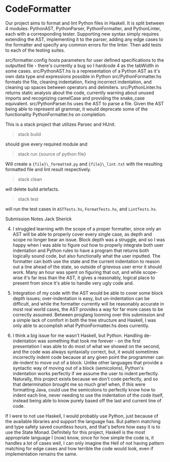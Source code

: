 # CodeFormatter

Our project aims to format and lint Python files in Haskell. It is split between 4 modules: PythonAST, PythonParser, PythonFormatter, and PythonLinter, each with a corresponding tester. Supporting new syntax simply requires extending the AST, implementing it to the parser, adding any edge cases to the formatter and specify any common errors for the linter. Then add tests to each of the testing suites.

src/formatter.config hosts parameters for user defined specifications to the outputted file - there's currently a bug so I hardcode 4 as the tabWidth in some cases.
src/PythonAST.hs is a representation of a Python AST as it's own data type and expressions possible in Python
src/PythonFormatter.hs formats the file, cleaning indentation, fixing incorrect indentation, and cleaning up spaces between operators and delimiters.
src/PythonLinter.hs returns static analysis about the code, currently warning about unused imports and recognizing camelCase and providing the snake_case equivalent.
src/PythonParser.hs uses the AST to parse a file. Given the AST being able to represent all grammar, it would deprecate some of the functionality PythonFormatter.hs on completion.

This is a stack project that utilizes Parsec and HUnit.

> stack build

should give every required module and

> stack run {source of python file}

Will create a `{file}\_formatted.py` and `{file}\_lint.txt` with the resulting formatted file and lint result respectively. 

> stack clean

will delete build artefacts. 

> stack test

will run the test cases in `ASTTests.hs`, `FormatTests.hs`, and `LintTests.hs`.

Submission Notes
Jack Sherick

4. I struggled learning with the scope of a proper formatter, since only an AST will be able to properly cover every single case, as depth and scope no longer bear an issue. Block depth was a struggle, and so I was happy when I was able to figure out how to properly integrate both user indentation and Python rules to have a program that returns both logically sound code, but also functionally what the user inputted. The formatter can both use the state and the current indentation to reason out a line ahead of the state, so outside of grievous user error it should work. Many an hour was spent on figuring that out, and while scope-wise it's far less than the AST, it gives a reasonably, logical place to present from since it's able to handle very ugly code and. 

5. Integration of my code with the AST would be able to cover some block depth issues; over-indentation is easy, but un-indentation can be difficult, and while the formatter currently will be reasonably accurate in most real world cases, the AST provides a way for far more cases to be correctly assumed. Between proglang looming over this submission and a simple lack of comfort in both the tree structure and Haskell, I was only able to accomplish what PythonFormatter.hs does currently.

6. I think a big issue for me wasn't Haskell, but Python. Handling de-indentation was something that took me forever - on the first presentation I was able to do most of what we showed on the second, and the code was always syntaxially correct, but, it would sometimes incorrectly indent code because at any given point the programmer can de-indent to move out of a block. Unlike other languages that provide a syntactic way of moving out of a block (semicolons), Python's indentation works perfectly if we assume the user to indent perfectly. Naturally, this project exists because we don't code perfectly, and so that determination brought me so much grief when, if this were formatting Java, could use the semicolons to perfectly know how to indent each line, never needing to use the indentation of the code itself, instead being able to know purely based off the last and current line of code. 

If I were to not use Haskell, I would probably use Python, just because of the available libraries and support the language has. But pattern matching and type safety saved countless hours, and that's before how easy it is to use the State Monad. Definitely for this project, Haskell is the most appropriate language I (now) know, since for how simple the code is, it handles a lot of cases well, I can only imagine the Hell of not having pattern matching for edge cases and how terrible the code would look, even if implementation remains the same. 